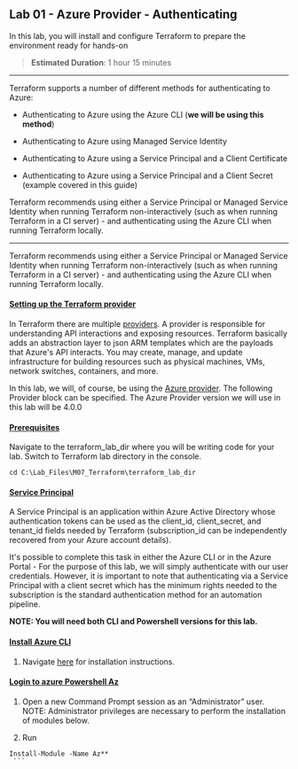 
## Lab 01 - Azure Provider - Authenticating

In this lab, you will install and configure Terraform to prepare the environment ready for hands-on

> **Estimated Duration**: 1 hour 15 minutes

---

Terraform supports a number of different methods for authenticating to Azure:

-   Authenticating to Azure using the Azure CLI (**we will be using this method**)

-   Authenticating to Azure using Managed Service Identity

-   Authenticating to Azure using a Service Principal and a Client Certificate

-   Authenticating to Azure using a Service Principal and a Client Secret (example covered in this guide)

Terraform recommends using either a Service Principal or Managed Service Identity when running Terraform non-interactively (such as when running Terraform in a CI server) - and authenticating using the Azure CLI when running Terraform locally.

---

Terraform recommends using either a Service Principal or Managed Service Identity when running Terraform non-interactively (such as when running Terraform in a CI server) - and authenticating using the Azure CLI when running Terraform locally.

#### <ins> Setting up the Terraform provider <ins>

In Terraform there are multiple [providers](https://www.terraform.io/docs/providers/index.html). A provider is responsible for understanding API interactions and exposing resources. Terraform basically adds an abstraction layer to json ARM templates which are the payloads that Azure's API interacts. You may create, manage, and update infrastructure for building resources such as physical machines, VMs, network switches, containers, and more.

In this lab, we will, of course, be using the [Azure provider](https://www.terraform.io/docs/providers/azurerm/index.html). The following Provider block can be specified. The Azure Provider version we will use in this lab will be 4.0.0

#### <ins> Prerequisites <ins>

Navigate to the terraform_lab_dir where you will be writing code for your lab. Switch to Terraform lab directory in the console.

```
cd C:\Lab_Files\M07_Terraform\terraform_lab_dir
```

#### <ins> Service Principal <ins>

A Service Principal is an application within Azure Active Directory whose authentication tokens can be used as the client_id, client_secret, and tenant_id fields needed by Terraform (subscription_id can be independently recovered from your Azure account details).

It's possible to complete this task in either the Azure CLI or in the Azure Portal - For the purpose of this lab, we will simply authenticate with our user credentials. However, it is important to note that authenticating via a Service Principal with a client secret which has the minimum rights needed to the subscription is the standard authentication method for an automation pipeline.

**NOTE: You will need both CLI and Powershell versions for this lab.**

#### <ins> Install Azure CLI <ins>

1.  Navigate [here](https://learn.microsoft.com/en-us/cli/azure/install-azure-cli-windows?tabs=azure-cli) for installation instructions.

#### <ins>  Login to azure Powershell Az <ins>

1.  Open a new Command Prompt session as an “Administrator” user. NOTE: Administrator privileges are necessary to perform the installation of modules below.

2.  Run
   ```
Install-Module -Name Az**
    ```

